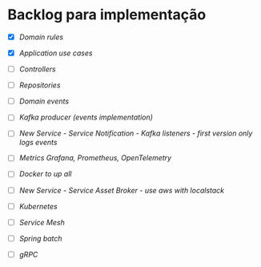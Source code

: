 # Backlog para implementação

- [x] *Domain rules*
- [x] *Application use cases*
- [ ] *Controllers*
- [ ] *Repositories*
- [ ] *Domain events*
- [ ] *Kafka producer (events implementation)*
- [ ] *New Service - Service Notification - Kafka listeners - first version only logs events*
- [ ] *Metrics Grafana, Prometheus, OpenTelemetry*
- [ ] *Docker to up all*
- [ ] *New Service  - Service Asset Broker - use aws with localstack*
- [ ] *Kubernetes*
- [ ] *Service Mesh*
- [ ] *Spring batch*
- [ ] *gRPC*






















